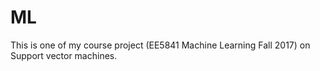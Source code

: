 # ML

This is one of my course project (EE5841 Machine Learning Fall 2017) on Support vector machines.
